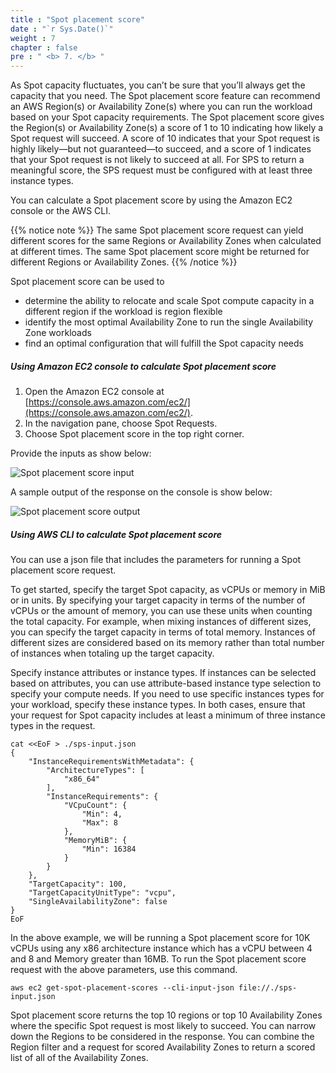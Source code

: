 ```yaml
---
title : "Spot placement score"
date : "`r Sys.Date()`"
weight : 7
chapter : false
pre : " <b> 7. </b> "
---
```


As Spot capacity fluctuates, you can’t be sure that you’ll always get the capacity that you need. The Spot placement score feature can recommend an AWS Region(s) or Availability Zone(s) where you can run the workload based on your Spot capacity requirements. The Spot placement score gives the Region(s) or Availability Zone(s) a score of 1 to 10 indicating how likely a Spot request will succeed. A score of 10 indicates that your Spot request is highly likely—but not guaranteed—to succeed, and a score of 1 indicates that your Spot request is not likely to succeed at all. For SPS to return a meaningful score, the SPS request must be configured with at least three instance types.

You can calculate a Spot placement score by using the Amazon EC2 console or the AWS CLI.

{{% notice note %}}
The same Spot placement score request can yield different scores for the same Regions or Availability Zones when calculated at different times. The same Spot placement score might be returned for different Regions or Availability Zones.
{{% /notice %}}

Spot placement score can be used to

- determine the ability to relocate and scale Spot compute capacity in a different region if the workload is region flexible
- identify the most optimal Availability Zone to run the single Availability Zone workloads
- find an optimal configuration that will fulfill the Spot capacity needs

##### Using Amazon EC2 console to calculate Spot placement score

1. Open the Amazon EC2 console at [https://console.aws.amazon.com/ec2/](https://console.aws.amazon.com/ec2/).
2. In the navigation pane, choose Spot Requests.
3. Choose Spot placement score in the top right corner.

Provide the inputs as show below:

![Spot placement score input](/images/s1/106.png) 

A sample output of the response on the console is show below:

![Spot placement score output](/images/s1/106.png) 

##### Using AWS CLI to calculate Spot placement score

You can use a json file that includes the parameters for running a Spot placement score request.

To get started, specify the target Spot capacity, as vCPUs or memory in MiB or in units. By specifying your target capacity in terms of the number of vCPUs or the amount of memory, you can use these units when counting the total capacity. For example, when mixing instances of different sizes, you can specify the target capacity in terms of total memory. Instances of different sizes are considered based on its memory rather than total number of instances when totaling up the target capacity.

Specify instance attributes or instance types. If instances can be selected based on attributes, you can use attribute-based instance type selection to specify your compute needs. If you need to use specific instances types for your workload, specify these instance types. In both cases, ensure that your request for Spot capacity includes at least a minimum of three instance types in the request.

```
cat <<EoF > ./sps-input.json
{
    "InstanceRequirementsWithMetadata": {
        "ArchitectureTypes": [
            "x86_64"
        ],
        "InstanceRequirements": {
            "VCpuCount": {
                "Min": 4,
                "Max": 8
            },
            "MemoryMiB": {
                "Min": 16384
            }
        }
    },
    "TargetCapacity": 100,
    "TargetCapacityUnitType": "vcpu",
    "SingleAvailabilityZone": false
}
EoF
```

In the above example, we will be running a Spot placement score for 10K vCPUs using any x86 architecture instance which has a vCPU between 4 and 8 and Memory greater than 16MB. To run the Spot placement score request with the above parameters, use this command.

```
aws ec2 get-spot-placement-scores --cli-input-json file://./sps-input.json
```

Spot placement score returns the top 10 regions or top 10 Availability Zones where the specific Spot request is most likely to succeed. You can narrow down the Regions to be considered in the response. You can combine the Region filter and a request for scored Availability Zones to return a scored list of all of the Availability Zones.